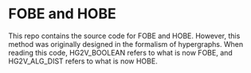 # FOBE and HOBE

This repo contains the source code for FOBE and HOBE. However, this method was originally designed in the formalism of hypergraphs. When reading this code, HG2V_BOOLEAN refers to what is now FOBE, and HG2V_ALG_DIST refers to what is now HOBE.
